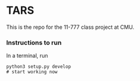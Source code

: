 # TARS
This is the repo for the 11-777 class project at CMU.

### Instructions to run

In a terminal, run

```
python3 setup.py develop
# start working now
```
